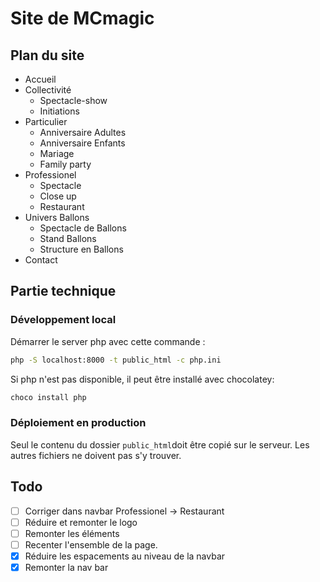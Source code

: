 # Site de MCmagic

## Plan du site

- Accueil
- Collectivité
    - Spectacle-show
    - Initiations
- Particulier
    - Anniversaire Adultes
    - Anniversaire Enfants
    - Mariage
    - Family party
- Professionel
    - Spectacle
    - Close up
    - Restaurant
- Univers Ballons
    - Spectacle de Ballons
    - Stand Ballons
    - Structure en Ballons
- Contact

## Partie technique
### Développement local
Démarrer le server php avec cette commande :
```sh
php -S localhost:8000 -t public_html -c php.ini
```

Si php n'est pas disponible, il peut être installé avec chocolatey:
```sh
choco install php
```

### Déploiement en production
Seul le contenu du dossier `public_html`doit être copié sur le serveur.
Les autres fichiers ne doivent pas s'y trouver. 

## Todo

- [ ] Corriger dans navbar Professionel -> Restaurant
- [ ] Réduire et remonter le logo
- [ ] Remonter les éléments
- [ ] Recenter l'ensemble de la page.
- [X] Réduire les espacements au niveau de la navbar 
- [X] Remonter la nav bar